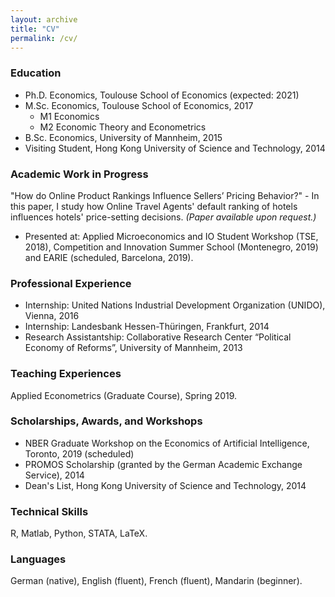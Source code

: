 ```yaml
---
layout: archive
title: "CV"
permalink: /cv/
---
```



### Education
* Ph.D. Economics, Toulouse School of Economics (expected: 2021)
* M.Sc. Economics, Toulouse School of Economics, 2017
  * M1 Economics
  * M2 Economic Theory and Econometrics
* B.Sc. Economics, University of Mannheim, 2015
* Visiting Student, Hong Kong University of Science and Technology, 2014
  
### Academic Work in Progress
"How do Online Product Rankings Influence Sellers’ Pricing Behavior?" - 
In this paper, I study how Online Travel Agents' default ranking of hotels influences hotels' price-setting decisions. _(Paper available upon request.)_
* Presented at: Applied Microeconomics and IO Student Workshop (TSE, 2018), Competition and Innovation Summer School (Montenegro, 2019) and EARIE (scheduled, Barcelona, 2019).

### Professional Experience
* Internship: United Nations Industrial Development Organization (UNIDO), Vienna, 2016
* Internship: Landesbank Hessen-Th&uuml;ringen, Frankfurt, 2014
* Research Assistantship: Collaborative Research Center “Political Economy of Reforms”, University of Mannheim, 2013

### Teaching Experiences
Applied Econometrics (Graduate Course), Spring 2019.

### Scholarships, Awards, and Workshops
* NBER Graduate Workshop on the Economics of Artificial Intelligence, Toronto, 2019 (scheduled)
* PROMOS Scholarship (granted by the German Academic Exchange Service), 2014
* Dean's List, Hong Kong University of Science and Technology, 2014
  
### Technical Skills
R, Matlab, Python, STATA, LaTeX.

### Languages
German (native), English (fluent), French (fluent), Mandarin (beginner).
